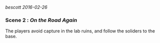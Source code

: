 
*bescott 2016-02-26*


### Scene 2 : *On the Road Again* ###

The players avoid capture in the lab ruins, and follow the soliders to the base.


